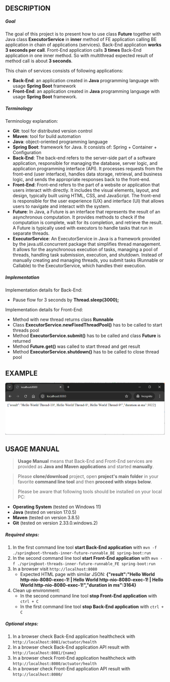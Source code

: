 DESCRIPTION
-----------

##### Goal
The goal of this project is to present how to use class **Future** together with Java class **ExecutorService** in **inner** method of FE application calling BE application in chain of applications (services). Back-End application **works 3 seconds per call**. Front-End application calls **3 times** Back-End application in one inner method. So with multithread expected result of method call is about **3 seconds**.

This chain of services consists of following applications:
* **Back-End**: an application created in **Java** programming language with usage **Spring Boot** framework
* **Front-End**: an application created in **Java** programming language with usage **Spring Boot** framework.

##### Terminology
Terminology explanation:
* **Git**: tool for distributed version control
* **Maven**: tool for build automation
* **Java**: object-oriented programming language
* **Spring Boot**: framework for Java. It consists of: Spring + Container + Configuration
* **Back-End**: The back-end refers to the server-side part of a software application, responsible for managing the database, server logic, and application programming interface (API). It processes requests from the front-end (user interface), handles data storage, retrieval, and business logic, and sends the appropriate responses back to the front-end.
* **Front-End**: Front-end refers to the part of a website or application that users interact with directly. It includes the visual elements, layout, and design, typically built using HTML, CSS, and JavaScript. The front-end is responsible for the user experience (UX) and interface (UI) that allows users to navigate and interact with the system.
* **Future**: In Java, a Future is an interface that represents the result of an asynchronous computation. It provides methods to check if the computation is complete, wait for its completion, and retrieve the result. A Future is typically used with executors to handle tasks that run in separate threads.
* **ExecutorService**: An ExecutorService in Java is a framework provided by the java.util.concurrent package that simplifies thread management. It allows for the asynchronous execution of tasks, managing a pool of threads, handling task submission, execution, and shutdown. Instead of manually creating and managing threads, you submit tasks (Runnable or Callable) to the ExecutorService, which handles their execution.

##### Implementation
Implementation details for Back-End:
* Pause flow for 3 seconds by **Thread.sleep(3000);**

Implementation details for Front-End:
* Method with new thread returns class **Runnable**
* Class **ExecutorService.newFixedThreadPool()** has to be called to start threads pool
* Method **ExecutorService.submit()** has to be called and class **Future** is returned
* Method **Future.get()** was called to start thread and get result
* Method **ExecutorService.shutdown()** has to be called to close thread pool


EXAMPLE
-------

![My Image](readme-images/image-01.png)


USAGE MANUAL
------------

> **Usage Manual** means that Back-End and Front-End services are provided as **Java and Maven applications** and started **manually**.

> Please **clone/download** project, open **project's main folder** in your favorite **command line tool** and then **proceed with steps below**. 

> Please be aware that following tools should be installed on your local PC:  
* **Operating System** (tested on Windows 11)
* **Java** (tested on version 17.0.5)
* **Maven** (tested on version 3.8.5)
* **Git** (tested on version 2.33.0.windows.2)

##### Required steps:
1. In the first command line tool **start Back-End application** with `mvn -f ./springboot-threads-inner-future-runnable_BE spring-boot:run`
1. In the second command line tool **start Front-End application** with `mvn -f ./springboot-threads-inner-future-runnable_FE spring-boot:run`
1. In a browser visit `http://localhost:8080`
   * Expected HTML page with similar JSON: **{"result":"Hello World http-nio-8080-exec-1! | Hello World http-nio-8080-exec-1! | Hello World http-nio-8080-exec-1!","duration in ms":3164}**
1. Clean up environment:
     * In the second command line tool **stop Front-End application** with `ctrl + C`
     * In the first command line tool **stop Back-End application** with `ctrl + C`
     

##### Optional steps:
1. In a browser check Back-End application healthcheck with `http://localhost:8081/actuator/health`
1. In a browser check Back-End application API result with `http://localhost:8081/{name}`
1. In a browser check Front-End application healthcheck with `http://localhost:8080/actuator/health`
1. In a browser check Front-End application API result with `http://localhost:8080/`